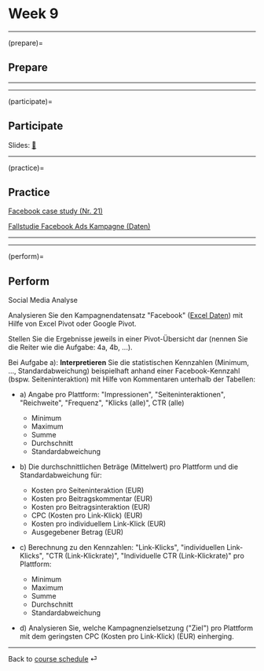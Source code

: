 # Week 9


---

(prepare)=
## Prepare



---

---


(participate)=
## Participate

Slides: [📑](https://drive.google.com/file/d/10HbFeze2pe48N-9jTg8Ffcxu1JYzDYEe/view?usp=sharing)




---


(practice)=
## Practice


[Facebook case study (Nr. 21)](https://docs.google.com/spreadsheets/d/1yYPmuu3A9RVkRG_TLyh0uftBQI-PbQeWjj_jmNpWSM4/edit?usp=sharing)


[Fallstudie Facebook Ads Kampagne (Daten)](https://docs.google.com/spreadsheets/d/1iknTvUj8DiQFkgs64_eLz7TNHENr0mtd4jk9L7hetcU/edit?usp=sharing)


---

---

(perform)=
## Perform


Social Media Analyse

Analysieren Sie den Kampagnendatensatz "Facebook" ([Excel Daten](https://github.com/kirenz/bigdata/blob/main/cases/facebook/Facebook.xlsx)) mit Hilfe von Excel Pivot oder Google Pivot.

Stellen Sie die Ergebnisse jeweils in einer Pivot-Übersicht dar (nennen Sie die Reiter wie die Aufgabe: 4a, 4b, ...).

Bei Aufgabe a): **Interpretieren** Sie die statistischen Kennzahlen (Minimum, ..., Standardabweichung) beispielhaft anhand einer Facebook-Kennzahl (bspw. Seiteninteraktion) mit Hilfe von Kommentaren unterhalb der Tabellen:

- a) Angabe pro Plattform: "Impressionen", "Seiteninteraktionen", "Reichweite", "Frequenz", "Klicks (alle)", CTR (alle)
    - Minimum 
    - Maximum
    - Summe
    - Durchschnitt
    - Standardabweichung

- b) Die durchschnittlichen Beträge (Mittelwert) pro Plattform und die Standardabweichung für: 
    - Kosten pro Seiteninteraktion (EUR)
    - Kosten pro Beitragskommentar (EUR)
    - Kosten pro Beitragsinteraktion (EUR)
    - CPC (Kosten pro Link-Klick) (EUR)	
    - Kosten pro individuellem Link-Klick (EUR)
    - Ausgegebener Betrag (EUR)

- c) Berechnung zu den Kennzahlen: "Link-Klicks", "individuellen Link-Klicks", "CTR (Link-Klickrate)", "Individuelle CTR (Link-Klickrate)" pro Plattform: 
    - Minimum 
    - Maximum
    - Summe
    - Durchschnitt
    - Standardabweichung

- d) Analysieren Sie, welche Kampagnenzielsetzung ("Ziel") pro Plattform mit dem geringsten CPC (Kosten pro Link-Klick) (EUR) einherging.
---

Back to [course schedule](../docs/course-schedule.md) ⏎
